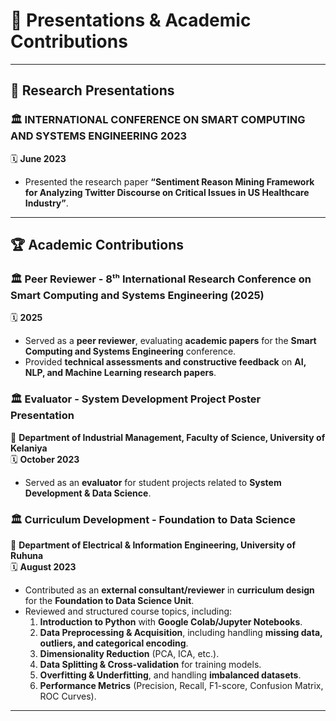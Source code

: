 # 📢 Presentations & Academic Contributions

---

## 🎤 **Research Presentations**
### 🏛 INTERNATIONAL CONFERENCE ON SMART COMPUTING AND SYSTEMS ENGINEERING 2023  
🗓 **June 2023**  
- Presented the research paper **“Sentiment Reason Mining Framework for Analyzing Twitter Discourse on Critical Issues in US Healthcare Industry”**.  

---

## 🏆 **Academic Contributions**
### 🏛 **Peer Reviewer - 8ᵗʰ International Research Conference on Smart Computing and Systems Engineering (2025)**  
🗓 **2025**  
- Served as a **peer reviewer**, evaluating **academic papers** for the **Smart Computing and Systems Engineering** conference.  
- Provided **technical assessments and constructive feedback** on **AI, NLP, and Machine Learning research papers**.  

### 🏛 **Evaluator - System Development Project Poster Presentation**  
📍 **Department of Industrial Management, Faculty of Science, University of Kelaniya**  
🗓 **October 2023**  
- Served as an **evaluator** for student projects related to **System Development & Data Science**.  

### 🏛 **Curriculum Development - Foundation to Data Science**  
📍 **Department of Electrical & Information Engineering, University of Ruhuna**  
🗓 **August 2023**  
- Contributed as an **external consultant/reviewer** in **curriculum design** for the **Foundation to Data Science Unit**.  
- Reviewed and structured course topics, including:  
  1. **Introduction to Python** with **Google Colab/Jupyter Notebooks**.  
  2. **Data Preprocessing & Acquisition**, including handling **missing data, outliers, and categorical encoding**.  
  3. **Dimensionality Reduction** (PCA, ICA, etc.).  
  4. **Data Splitting & Cross-validation** for training models.  
  5. **Overfitting & Underfitting**, and handling **imbalanced datasets**.  
  6. **Performance Metrics** (Precision, Recall, F1-score, Confusion Matrix, ROC Curves).  

---
